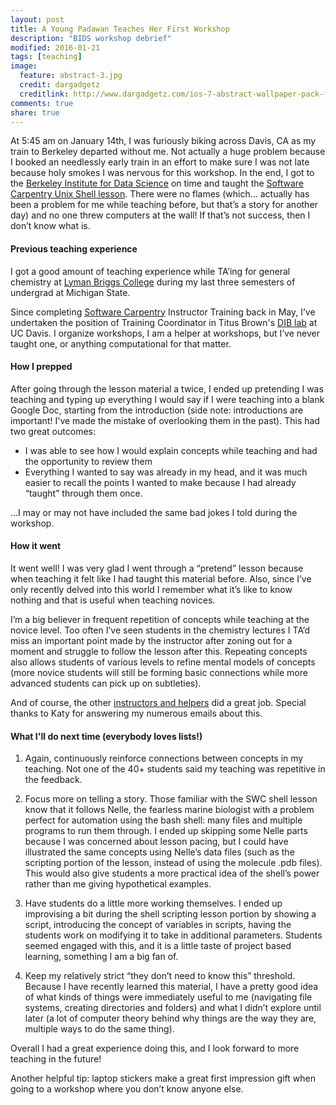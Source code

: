 ```yaml
---
layout: post
title: A Young Padawan Teaches Her First Workshop
description: "BIDS workshop debrief"
modified: 2016-01-21
tags: [teaching]
image:
  feature: abstract-3.jpg
  credit: dargadgetz
  creditlink: http://www.dargadgetz.com/ios-7-abstract-wallpaper-pack-for-iphone-5-and-ipod-touch-retina/
comments: true
share: true
---
```



At 5:45 am on January 14th, I was furiously biking across Davis, CA as my train to Berkeley departed without me. 
Not actually a huge problem because I booked an needlessly early train in an effort to make sure I was not late because
holy smokes I was nervous for this workshop. In the end, I got to the [Berkeley Institute for Data Science](http://bids.berkeley.edu/) on time
and taught the [Software Carpentry Unix Shell lesson](http://swcarpentry.github.io/shell-novice/). There were no flames 
(which... actually has been a problem for me while teaching before, but that’s a story for another day) and no 
one threw computers at the wall! If that’s not success, then I don’t know what is.

#### Previous teaching experience

I got a good amount of teaching experience while TA’ing for general chemistry at 
[Lyman Briggs College](http://lbc.msu.edu/index.cfm) during my last three semesters of undergrad at Michigan State. 

Since completing [Software Carpentry](http://software-carpentry.org/) Instructor Training back in May, I’ve undertaken 
the position of Training Coordinator in Titus Brown's [DIB lab](http://dib-training.readthedocs.org/en/pub/) at UC Davis. 
I organize workshops, I am a helper at workshops, but I’ve never taught one, or anything computational for that matter. 

#### How I prepped

After going through the lesson material a twice, I ended up pretending I was teaching and typing up everything I would 
say if I were teaching into a blank Google Doc, starting from the introduction (side note: introductions are important! I've made
the mistake of overlooking them in the past). This had two great outcomes: 
* I was able to see how I would explain concepts while teaching and had the opportunity to review them
* Everything I wanted to say was already in my head, and it was much easier to recall the points I wanted to make because 
I had already “taught” through them once. </br>

...I may or may not have included the same bad jokes I told during the workshop.

#### How it went

It went well! I was very glad I went through a “pretend” lesson because when teaching it felt like I had taught this 
material before. Also, since I’ve only recently delved into this world I remember what it’s like to know nothing and that 
is useful when teaching novices.

I’m a big believer in frequent repetition of concepts while teaching at the novice level. Too often I’ve seen students 
in the chemistry lectures I TA’d miss an important point made by the instructor after zoning out for a moment and struggle 
to follow the lesson after this. Repeating concepts also allows students of various levels to refine mental models of 
concepts (more novice students will still be forming basic connections while more advanced students can pick up on 
subtleties).

And of course, the other [instructors and helpers](http://bids.github.io/2016-01-14-berkeley/) did a great job. Special 
thanks to Katy for answering my numerous emails about this.

#### What I'll do next time (everybody loves lists!)

1. Again, continuously reinforce connections between concepts in my teaching. Not one of the 40+ students said my teaching
was repetitive in the feedback. 

2. Focus more on telling a story. Those familiar with the SWC shell lesson know that it follows Nelle, the fearless 
marine biologist with a problem perfect for automation using the bash shell: many files and multiple programs to run them 
through. I ended up skipping some Nelle parts because I was concerned about lesson pacing, but I could have illustrated 
the same concepts using Nelle’s data files (such as the scripting portion of the lesson, instead of using the molecule 
.pdb files). This would also give students a more practical idea of the shell’s power rather than me giving hypothetical 
examples.

3. Have students do a little more working themselves. I ended up improvising a bit during the shell scripting lesson portion 
by showing a script, introducing the concept of variables in scripts, having the students work on modifying it to take in 
additional parameters. Students seemed engaged with this, and it is a little taste of project based learning, something I 
am a big fan of.

4. Keep my relatively strict “they don’t need to know this” threshold. Because I have recently learned this material, 
I have a pretty good idea of what kinds of things were immediately useful to me (navigating file systems, creating 
directories and folders) and what I didn’t explore until later (a lot of computer theory behind why things are the way 
they are, multiple ways to do the same thing).

Overall I had a great experience doing this, and I look forward to more teaching in the future! 

Another helpful tip: laptop stickers make a great first impression gift when going to a workshop where you don’t know 
anyone else.
